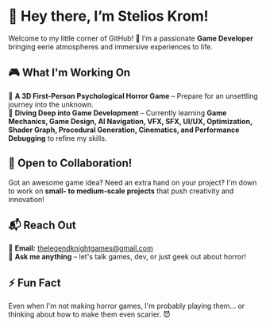 # 👾 Hey there, I’m Stelios Krom!  
Welcome to my little corner of GitHub! 🚀 I’m a passionate **Game Developer** bringing eerie atmospheres and immersive experiences to life.  

## 🎮 What I'm Working On  
🔹 **A 3D First-Person Psychological Horror Game** – Prepare for an unsettling journey into the unknown.  
🔹 **Diving Deep into Game Development** – Currently learning **Game Mechanics, Game Design, AI Navigation, VFX, SFX, UI/UX, Optimization, Shader Graph, Procedural Generation, Cinematics, and Performance Debugging** to refine my skills.  

## 🤝 Open to Collaboration!  
Got an awesome game idea? Need an extra hand on your project? I'm down to work on **small- to medium-scale projects** that push creativity and innovation!  

## 📬 Reach Out  
💌 **Email:** thelegendknightgames@gmail.com  
💬 **Ask me anything** – let's talk games, dev, or just geek out about horror!  

## ⚡ Fun Fact  
Even when I'm not making horror games, I'm probably playing them... or thinking about how to make them even scarier. 😈  


